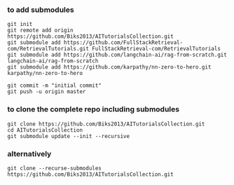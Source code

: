 


### to add submodules 

``` shell
git init
git remote add origin https://github.com/Biks2013/AITutorialsCollection.git
git submodule add https://github.com/FullStackRetrieval-com/RetrievalTutorials.git FullStackRetrieval-com/RetrievalTutorials
git submodule add https://github.com/langchain-ai/rag-from-scratch.git langchain-ai/rag-from-scratch
git submodule add https://github.com/karpathy/nn-zero-to-hero.git karpathy/nn-zero-to-hero

git commit -m "initial commit"
git push -u origin master

``` 


### to clone the complete repo including submodules


``` shell
git clone https://github.com/Biks2013/AITutorialsCollection.git
cd AITutorialsCollection
git submodule update --init --recursive
``` 

### alternatively 

``` shell   
git clone --recurse-submodules https://github.com/Biks2013/AITutorialsCollection.git
```
